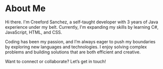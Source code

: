 <h1>About Me</h1>
<p>
  Hi there. I'm Creeford Sanchez, a self-taught developer with 3 years of Java experience under my belt.
  Currently, I'm expanding my skills by learning C#, JavaScript, HTML, and CSS.</p>

Coding has been my passion, and I’m always eager to push my boundaries by exploring new languages and technologies. I enjoy solving complex problems and building solutions that are both efficient and creative.

Want to connect or collaborate? Let’s get in touch!
